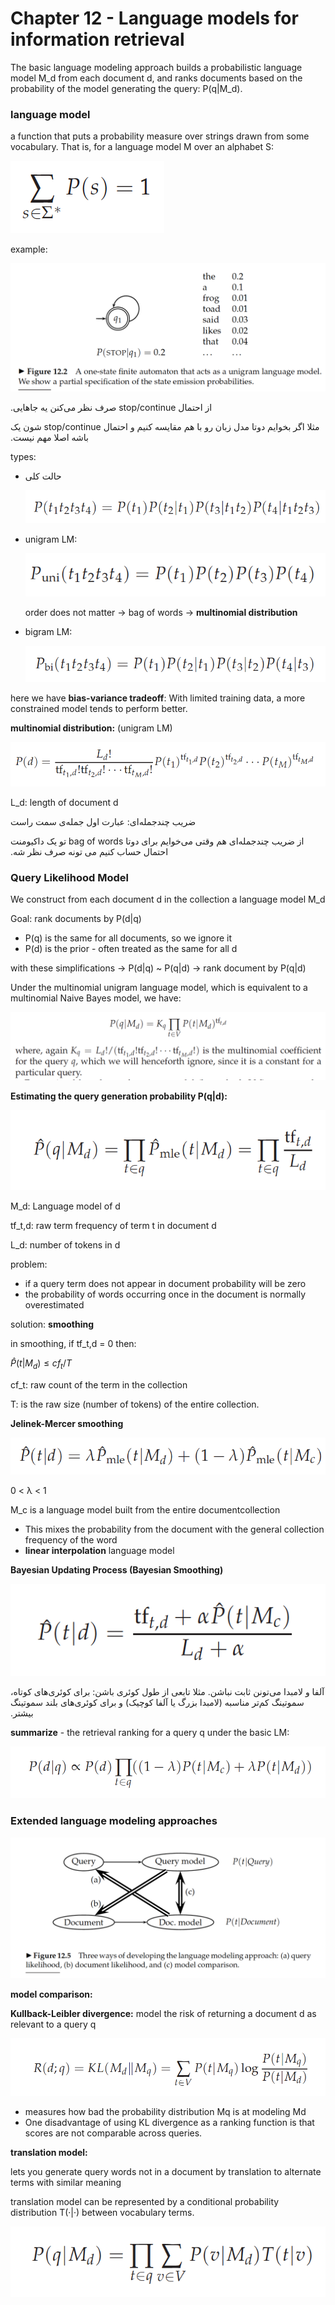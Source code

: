 # Chapter 12 - Language models for information retrieval

The basic language modeling approach builds a probabilistic language model M_d from each document d, and ranks documents based on the probability of the model generating the query: P(q|M_d).

### **language model**

a function that puts a probability measure over strings drawn from some vocabulary. That is, for a language model M over an alphabet S:

![Screen Shot 2021-12-22 at 13.31.57.png](Chapter%2012%20-%20Language%20models%20for%20information%20retri%2068c23c9bdb9341deb79deecfe3f7cba9/Screen_Shot_2021-12-22_at_13.31.57.png)

example:

![Screen Shot 2021-12-22 at 13.34.18.png](Chapter%2012%20-%20Language%20models%20for%20information%20retri%2068c23c9bdb9341deb79deecfe3f7cba9/Screen_Shot_2021-12-22_at_13.34.18.png)

‫از احتمال stop/continue صرف نظر می‌کنن یه جاهایی.

‫مثلا اگر بخوایم دوتا مدل زبان رو با هم مقایسه کنیم و احتمال stop/continue شون یک باشه اصلا مهم نیست.

types:

- حالت کلی
    
    ![Screen Shot 2021-12-22 at 13.38.10.png](Chapter%2012%20-%20Language%20models%20for%20information%20retri%2068c23c9bdb9341deb79deecfe3f7cba9/Screen_Shot_2021-12-22_at_13.38.10.png)
    
- unigram LM:
    
    ![Screen Shot 2021-12-22 at 13.36.54.png](Chapter%2012%20-%20Language%20models%20for%20information%20retri%2068c23c9bdb9341deb79deecfe3f7cba9/Screen_Shot_2021-12-22_at_13.36.54.png)
    
    order does not matter → bag of words → **multinomial distribution**
    
- bigram LM:
    
    ![Screen Shot 2021-12-22 at 13.37.06.png](Chapter%2012%20-%20Language%20models%20for%20information%20retri%2068c23c9bdb9341deb79deecfe3f7cba9/Screen_Shot_2021-12-22_at_13.37.06.png)
    

here we have **bias-variance tradeoff**: With limited training data, a more constrained model tends to perform better.

**multinomial distribution:** (unigram LM)

![Screen Shot 2021-12-22 at 13.47.51.png](Chapter%2012%20-%20Language%20models%20for%20information%20retri%2068c23c9bdb9341deb79deecfe3f7cba9/Screen_Shot_2021-12-22_at_13.47.51.png)

L_d: length of document d

‫ضریب چندجمله‌ای: عبارت اول جمله‌ی سمت راست

‫از ضریب چندجمله‌ای هم وقتی می‌خوایم برای دوتا bag of words تو یک داکیومنت احتمال حساب کنیم می تونه صرف نظر شه.

### Q**uery Likelihood Model**

We construct from each document d in the collection a language model M_d

Goal: rank documents by P(d|q)

- P(q) is the same for all documents, so we ignore it
- P(d) is the prior - often treated as the same for all d

with these simplifications → P(d|q) ~ P(q|d) → rank document by P(q|d)

Under the multinomial unigram language model, which is equivalent to a multinomial Naive Bayes model, we have:

![Screen Shot 2021-12-22 at 15.39.50.png](Chapter%2012%20-%20Language%20models%20for%20information%20retri%2068c23c9bdb9341deb79deecfe3f7cba9/Screen_Shot_2021-12-22_at_15.39.50.png)

**Estimating the query generation probability P(q|d):**

![Screen Shot 2021-12-22 at 16.06.22.png](Chapter%2012%20-%20Language%20models%20for%20information%20retri%2068c23c9bdb9341deb79deecfe3f7cba9/Screen_Shot_2021-12-22_at_16.06.22.png)

M_d: Language model of d

tf_t,d: raw term frequency of term t in document d

L_d: number of tokens in d

problem: 

- if a query term does not appear in document probability will be zero
- the probability of words occurring once in the document is normally overestimated

solution: **smoothing**

in smoothing, if tf_t,d = 0 then:

$\hat{P}(t|M_d) \le cf_t/T$

cf_t: raw count of the term in the collection

T: is the raw size (number of tokens) of the entire collection.

**Jelinek-Mercer smoothing**

![Screen Shot 2021-12-22 at 16.14.56.png](Chapter%2012%20-%20Language%20models%20for%20information%20retri%2068c23c9bdb9341deb79deecfe3f7cba9/Screen_Shot_2021-12-22_at_16.14.56.png)

0 < λ < 1

M_c is a language model built from the entire documentcollection

- This mixes the probability from the document with the general collection frequency of the word
- **linear interpolation** language model

**Bayesian Updating Process (Bayesian Smoothing)**

![Screen Shot 2021-12-30 at 20.52.22.png](Chapter%2012%20-%20Language%20models%20for%20information%20retri%2068c23c9bdb9341deb79deecfe3f7cba9/Screen_Shot_2021-12-30_at_20.52.22.png)

‫آلفا و لامبدا می‌تونن ثابت نباشن. مثلا تابعی از طول کوئری باشن: برای کوئری‌های کوتاه، سموتینگ کم‌تر مناسبه (لامبدا بزرگ یا آلفا کوچیک) و برای کوئری‌های بلند سموتینگ بیشتر.

**summarize** - the retrieval ranking for a query q under the basic LM:

![Screen Shot 2021-12-30 at 20.55.40.png](Chapter%2012%20-%20Language%20models%20for%20information%20retri%2068c23c9bdb9341deb79deecfe3f7cba9/Screen_Shot_2021-12-30_at_20.55.40.png)

### Extended language modeling approaches

![Screen Shot 2021-12-30 at 21.09.54.png](Chapter%2012%20-%20Language%20models%20for%20information%20retri%2068c23c9bdb9341deb79deecfe3f7cba9/Screen_Shot_2021-12-30_at_21.09.54.png)

**model comparison:**

**Kullback-Leibler divergence:** model the risk of returning a document d as relevant to a query q

![Screen Shot 2021-12-30 at 21.08.48.png](Chapter%2012%20-%20Language%20models%20for%20information%20retri%2068c23c9bdb9341deb79deecfe3f7cba9/Screen_Shot_2021-12-30_at_21.08.48.png)

- measures how bad the probability distribution Mq is at modeling Md
- One disadvantage of using KL divergence as a ranking function is that scores are not comparable across queries.

**translation model:** 

lets you generate query words not in a document by translation to alternate terms with similar meaning

translation model can be represented by a conditional probability distribution T(·|·) between
vocabulary terms.

![Screen Shot 2021-12-30 at 21.12.17.png](Chapter%2012%20-%20Language%20models%20for%20information%20retri%2068c23c9bdb9341deb79deecfe3f7cba9/Screen_Shot_2021-12-30_at_21.12.17.png)
